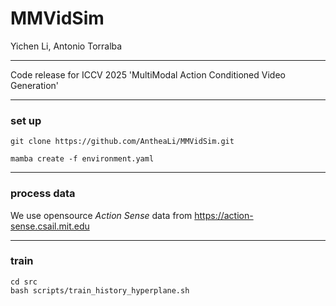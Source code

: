 # MMVidSim

Yichen Li, Antonio Torralba

-------

Code release for ICCV 2025 'MultiModal Action Conditioned Video Generation'



-----
### set up

`git clone https://github.com/AntheaLi/MMVidSim.git`

`mamba create -f environment.yaml`


-----
### process data

We use opensource *Action Sense* data from https://action-sense.csail.mit.edu

-----
### train

```
cd src
bash scripts/train_history_hyperplane.sh
```

